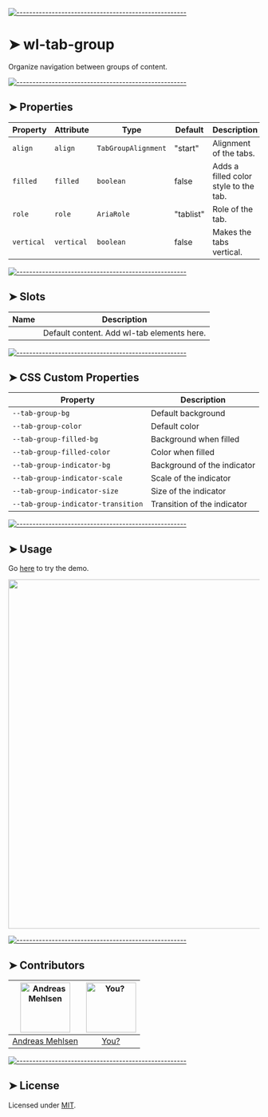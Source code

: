 
[![-----------------------------------------------------](https://raw.githubusercontent.com/andreasbm/readme/master/assets/lines/colored.png)](#wl-tab-group)

# ➤ wl-tab-group

Organize navigation between groups of content.


[![-----------------------------------------------------](https://raw.githubusercontent.com/andreasbm/readme/master/assets/lines/colored.png)](#properties)

## ➤ Properties

| Property   | Attribute  | Type                | Default   | Description                           |
|------------|------------|---------------------|-----------|---------------------------------------|
| `align`    | `align`    | `TabGroupAlignment` | "start"   | Alignment of the tabs.                |
| `filled`   | `filled`   | `boolean`           | false     | Adds a filled color style to the tab. |
| `role`     | `role`     | `AriaRole`          | "tablist" | Role of the tab.                      |
| `vertical` | `vertical` | `boolean`           | false     | Makes the tabs vertical.              |


[![-----------------------------------------------------](https://raw.githubusercontent.com/andreasbm/readme/master/assets/lines/colored.png)](#slots)

## ➤ Slots

| Name | Description                                |
|------|--------------------------------------------|
|      | Default content. Add wl-tab elements here. |


[![-----------------------------------------------------](https://raw.githubusercontent.com/andreasbm/readme/master/assets/lines/colored.png)](#css-custom-properties)

## ➤ CSS Custom Properties

| Property                           | Description                 |
|------------------------------------|-----------------------------|
| `--tab-group-bg`                   | Default background          |
| `--tab-group-color`                | Default color               |
| `--tab-group-filled-bg`            | Background when filled      |
| `--tab-group-filled-color`         | Color when filled           |
| `--tab-group-indicator-bg`         | Background of the indicator |
| `--tab-group-indicator-scale`      | Scale of the indicator      |
| `--tab-group-indicator-size`       | Size of the indicator       |
| `--tab-group-indicator-transition` | Transition of the indicator |



[![-----------------------------------------------------](https://raw.githubusercontent.com/andreasbm/readme/master/assets/lines/colored.png)](#usage)

## ➤ Usage

Go [here](https://weightless.dev/elements/tabs) to try the demo.

<a href="https://weightless.dev/elements/tabs" align="center">
  <img src="https://raw.githubusercontent.com/andreasbm/elements/master/screenshots/wl-tabs.png" width="700" />
</a>


[![-----------------------------------------------------](https://raw.githubusercontent.com/andreasbm/readme/master/assets/lines/colored.png)](#contributors)

## ➤ Contributors
	

| [<img alt="Andreas Mehlsen" src="https://avatars1.githubusercontent.com/u/6267397?s=460&v=4" width="100">](https://twitter.com/andreasmehlsen) | [<img alt="You?" src="https://joeschmoe.io/api/v1/random" width="100">](https://github.com/andreasbm/weightless/blob/master/CONTRIBUTING.md) |
|:--------------------------------------------------:|:--------------------------------------------------:|
| [Andreas Mehlsen](https://twitter.com/andreasmehlsen) | [You?](https://github.com/andreasbm/weightless/blob/master/CONTRIBUTING.md) |


[![-----------------------------------------------------](https://raw.githubusercontent.com/andreasbm/readme/master/assets/lines/colored.png)](#license)

## ➤ License
	
Licensed under [MIT](https://opensource.org/licenses/MIT).
